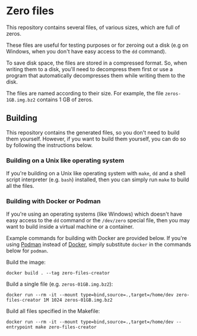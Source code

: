 # Zero files

This repository contains several files, of various sizes, which are full of zeros.

These files are useful for testing purposes or for zeroing out a disk (e.g on Windows, when you don't have easy access to the `dd` command).

To save disk space, the files are stored in a compressed format. So, when writing them to a disk, you'll need to decompress them first or use a program that automatically decompresses them while writing them to the disk.

The files are named according to their size. For example, the file `zeros-1GB.img.bz2` contains 1 GB of zeros.

## Building

This repository contains the generated files, so you don't need to build them yourself. However, if you want to build them yourself, you can do so by following the instructions below.

### Building on a Unix like operating system

If you're building on a Unix like operating system with `make`, `dd` and a shell script interpreter (e.g. `bash`) installed, then you can simply run `make` to build all the files.

### Building with Docker or Podman

If you're using an operating systems (like Windows) which doesn't have easy access to the `dd` command or the `/dev/zero` special file, then you may want to build inside a virtual machine or a container.

Example commands for building with Docker are provided below. If you're using [Podman](https://podman.io/) instead of [Docker](https://www.docker.com/), simply substitute `docker` in the commands below for `podman`.

Build the image:

    docker build . --tag zero-files-creator

Build a single file (e.g. `zeros-01GB.img.bz2`):

    docker run --rm -it --mount type=bind,source=.,target=/home/dev zero-files-creator 1M 1024 zeros-01GB.img.bz2

Build all files specified in the Makefile:

    docker run --rm -it --mount type=bind,source=.,target=/home/dev --entrypoint make zero-files-creator
